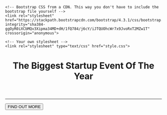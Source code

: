 <!DOCTYPE html>
<html>
  <head>
    <title>Startup</title>
<!-- Required meta tags -->
    <meta charset="utf-8">
    <meta name="viewport" content="width=device-width, initial-scale=1">
    <meta name="viewport" content="width=device-width, initial-scale=1">
    <!-- Google Fonts -->
    <link href="https://fonts.googleapis.com/css?family=Montserrat" rel="stylesheet">

    <!-- Bootstrap CSS from a CDN. This way you don't have to include the bootstrap file yourself -->
    <link rel="stylesheet" href="https://stackpath.bootstrapcdn.com/bootstrap/4.3.1/css/bootstrap.min.css" integrity="sha384-ggOyR0iXCbMQv3Xipma34MD+dH/1fQ784/j6cY/iJTQUOhcWr7x9JvoRxT2MZw1T" crossorigin="anonymous">
    
    <!-- Your own stylesheet -->
    <link rel="stylesheet" type="text/css" href="style.css">
  </head>
  <body>
    <div class="container d-flex align-items-center h-100">
      <div class="row">
<header class="text-center col-12">
<div class="buffer col-12"></div>
<h1 class="text-uppercase"><strong>The Biggest Startup Event Of The Year</strong></h1>
</header>
<section class="text-center col-12">
  <a href="https://mailchi.mp/bf694dbd2b05/startupaj">
<hr>
<button class="btn btn-primary btn-xl">FIND OUT MORE</button>
</a>

</section>
</div>
</div>
  </body>
</html>
